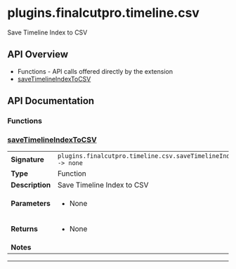 # plugins.finalcutpro.timeline.csv

Save Timeline Index to CSV

## API Overview
* Functions - API calls offered directly by the extension
 * [saveTimelineIndexToCSV](#savetimelineindextocsv)

## API Documentation

### Functions


### [saveTimelineIndexToCSV](#savetimelineindextocsv)

|                                             |                                                                                     |
| --------------------------------------------|-------------------------------------------------------------------------------------|
| **Signature**                               | `plugins.finalcutpro.timeline.csv.saveTimelineIndexToCSV() -> none`                                                                    |
| **Type**                                    | Function                                                                     |
| **Description**                             | Save Timeline Index to CSV                                                                     |
| **Parameters**                              | <ul><li>None</li></ul> |
| **Returns**                                 | <ul><li>None</li></ul>          |
| **Notes**                                   | <ul></ul>                |

---

